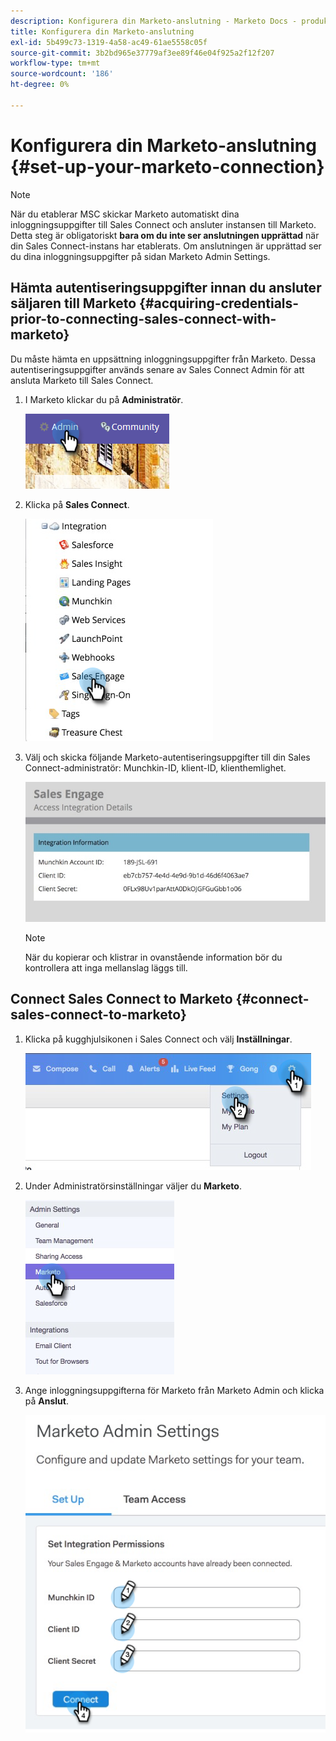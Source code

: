 ```yaml
---
description: Konfigurera din Marketo-anslutning - Marketo Docs - produktdokumentation
title: Konfigurera din Marketo-anslutning
exl-id: 5b499c73-1319-4a58-ac49-61ae5558c05f
source-git-commit: 3b2bd965e37779af3ee89f46e04f925a2f12f207
workflow-type: tm+mt
source-wordcount: '186'
ht-degree: 0%

---
```


# Konfigurera din Marketo-anslutning {#set-up-your-marketo-connection}

>[!NOTE]
>
>När du etablerar MSC skickar Marketo automatiskt dina inloggningsuppgifter till Sales Connect och ansluter instansen till Marketo. Detta steg är obligatoriskt **bara om du inte ser anslutningen upprättad** när din Sales Connect-instans har etablerats. Om anslutningen är upprättad ser du dina inloggningsuppgifter på sidan Marketo Admin Settings.

## Hämta autentiseringsuppgifter innan du ansluter säljaren till Marketo {#acquiring-credentials-prior-to-connecting-sales-connect-with-marketo}

Du måste hämta en uppsättning inloggningsuppgifter från Marketo. Dessa autentiseringsuppgifter används senare av Sales Connect Admin för att ansluta Marketo till Sales Connect.

1. I Marketo klickar du på **Administratör**.

   ![](assets/manually-set-up-your-marketo-connection-1.png)

1. Klicka på **Sales Connect**.

   ![](assets/manually-set-up-your-marketo-connection-2.png)

1. Välj och skicka följande Marketo-autentiseringsuppgifter till din Sales Connect-administratör: Munchkin-ID, klient-ID, klienthemlighet.

   ![](assets/manually-set-up-your-marketo-connection-3.jpg)

   >[!NOTE]
   >
   >När du kopierar och klistrar in ovanstående information bör du kontrollera att inga mellanslag läggs till.

## Connect Sales Connect to Marketo {#connect-sales-connect-to-marketo}

1. Klicka på kugghjulsikonen i Sales Connect och välj **Inställningar**.

   ![](assets/manually-set-up-your-marketo-connection-4.png)

1. Under Administratörsinställningar väljer du **Marketo**.

   ![](assets/manually-set-up-your-marketo-connection-5.png)

1. Ange inloggningsuppgifterna för Marketo från Marketo Admin och klicka på **Anslut**.

   ![](assets/manually-set-up-your-marketo-connection-6.png)
